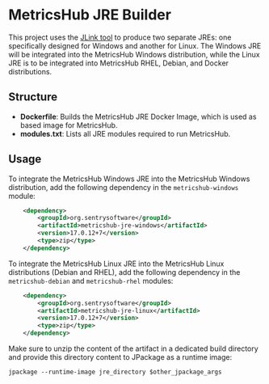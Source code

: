 # MetricsHub JRE Builder

This project uses the [JLink tool](https://docs.oracle.com/en/java/javase/17/docs/specs/man/jlink.html) to produce two separate JREs: one specifically designed for Windows and another for Linux. The Windows JRE will be integrated into the MetricsHub Windows distribution, while the Linux JRE is to be integrated into MetricsHub RHEL, Debian, and Docker  distributions.

## Structure

* **Dockerfile**: Builds the MetricsHub JRE Docker Image, which is used as based image for MetricsHub.
* **modules.txt**: Lists all JRE modules required to run MetricsHub.

## Usage

To integrate the MetricsHub Windows JRE into the MetricsHub Windows distribution, add the following dependency in the `metricshub-windows` module:

```xml
	<dependency>
		<groupId>org.sentrysoftware</groupId>
		<artifactId>metricshub-jre-windows</artifactId>
		<version>17.0.12+7</version>
		<type>zip</type>
	</dependency>
```

To integrate the MetricsHub Linux JRE into the MetricsHub Linux distributions (Debian and RHEL), add the following dependency in the `metricshub-debian` and `metricshub-rhel` modules:

```xml
	<dependency>
		<groupId>org.sentrysoftware</groupId>
		<artifactId>metricshub-jre-linux</artifactId>
		<version>17.0.12+7</version>
		<type>zip</type>
	</dependency>
```

Make sure to unzip the content of the artifact in a dedicated build directory and provide this directory content to JPackage as a runtime image:

```shell
jpackage --runtime-image jre_directory $other_jpackage_args
```
